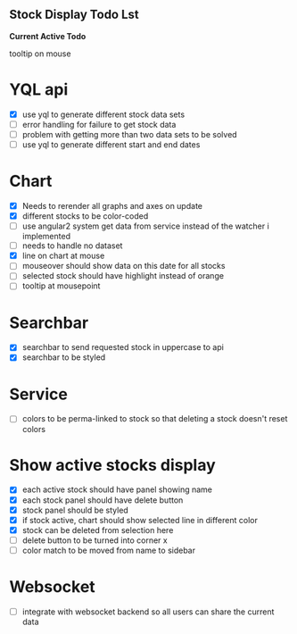 ## Stock Display Todo Lst

**Current Active Todo**

tooltip on mouse

# YQL api
- [x] use yql to generate different stock data sets 
- [ ] error handling for failure to get stock data
- [ ] problem with getting more than two data sets to be solved
- [ ] use yql to generate different start and end dates

# Chart
- [x] Needs to rerender all graphs and axes on update
- [x] different stocks to be color-coded
- [ ] use angular2 system get data from service instead of the watcher i implemented
- [ ] needs to handle no dataset
- [x] line on chart at mouse
- [ ] mouseover should show data on this date for all stocks
- [ ] selected stock should have highlight instead of orange
- [ ] tooltip at mousepoint

# Searchbar
- [x] searchbar to send requested stock in uppercase to api
- [x] searchbar to be styled

# Service
- [ ] colors to be perma-linked to stock so that deleting a stock doesn't reset colors

# Show active stocks display
- [x] each active stock should have panel showing name
- [x] each stock panel should have delete button
- [x] stock panel should be styled
- [x] if stock active, chart should show selected line in different color
- [x] stock can be deleted from selection here
- [ ] delete button to be turned into corner x
- [ ] color match to be moved from name to sidebar

# Websocket
- [ ] integrate with websocket backend so all users can share the current data